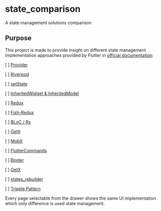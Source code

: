 # state_comparison

A state management solutions comparison

## Purpose

This project is made to provide insight on different state management implementation approaches provided by Flutter in [official documentation](https://docs.flutter.dev/development/data-and-backend/state-mgmt/options):

[ ] [Provider](https://docs.flutter.dev/development/data-and-backend/state-mgmt/options#provider)

[ ] [Riverpod](https://docs.flutter.dev/development/data-and-backend/state-mgmt/options#riverpod)

[ ] [setState](https://docs.flutter.dev/development/data-and-backend/state-mgmt/options#setstate)

[ ] [InheritedWidget & InheritedModel](https://docs.flutter.dev/development/data-and-backend/state-mgmt/options#inheritedwidget--inheritedmodel)

[ ] [Redux](https://docs.flutter.dev/development/data-and-backend/state-mgmt/options#redux)

[ ] [Fish-Redux](https://docs.flutter.dev/development/data-and-backend/state-mgmt/options#fish-redux)

[ ] [BLoC / Rx](https://docs.flutter.dev/development/data-and-backend/state-mgmt/options#bloc--rx)

[ ] [GetIt](https://docs.flutter.dev/development/data-and-backend/state-mgmt/options#getit)

[ ] [MobX](https://docs.flutter.dev/development/data-and-backend/state-mgmt/options#mobx)

[ ] [FlutterCommands](https://docs.flutter.dev/development/data-and-backend/state-mgmt/options#flutter-commands)

[ ] [Binder](https://docs.flutter.dev/development/data-and-backend/state-mgmt/options#binder)

[ ] [GetX](https://docs.flutter.dev/development/data-and-backend/state-mgmt/options#getx)

[ ] [states_rebuilder](https://docs.flutter.dev/development/data-and-backend/state-mgmt/options#states_rebuilder)

[ ] [Tripple Pattern](https://docs.flutter.dev/development/data-and-backend/state-mgmt/options#triple-pattern-segmented-state-pattern)

Every page selectable from the drawer shows the same UI implementation which only difference is used state management.